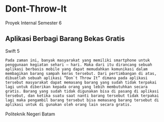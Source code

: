 # Dont-Throw-It

Proyek Internal Semester 6

## Aplikasi Berbagi Barang Bekas Gratis

Swift 5


``` 
Pada zaman ini, banyak masyarakat yang memiliki smartphone untuk penggunaan kegiatan sehari – hari. Maka dari itu dirancang sebuah aplikasi berbasis mobile yang dapat memudahkan komunikasi dalam membagikan barang sampah keras tersebut. Dari pertimbangan di atas, dibuatlah sebuah aplikasi “Don`t Throw It” dimana pada aplikasi tersebut masyarakat dapat memasang barang yang sudah tidak terpakai lagi untuk diberikan kepada orang yang lebih membutuhkan secara gratis. Barang yang sudah tidak digunakan bisa di pasang di aplikasi tersebut, dan ketika suatu saat nanti barang tersebut tidak terpakai lagi maka pengambil barang tersebut bisa memasang barang tersebut di aplikasi untuk di gunakan oleh orang lain secara gratis.
```

Politeknik Negeri Batam
